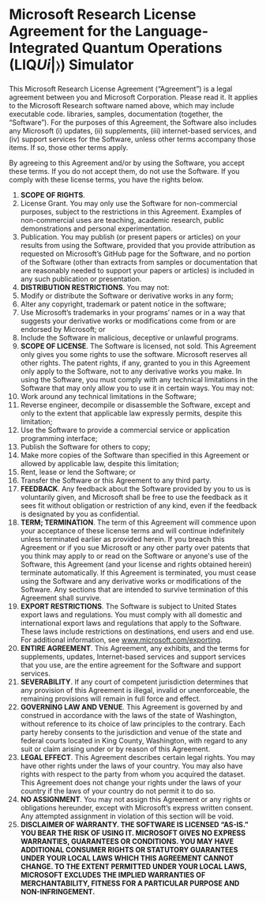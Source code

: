 # Microsoft Research License Agreement for the Language-Integrated Quantum Operations (LIQ<i>Ui</i>|&#x232A;) Simulator

This Microsoft Research License Agreement (“Agreement”) is a legal agreement between you and Microsoft Corporation. Please read it.  It applies to the Microsoft Research software named above, which may include executable code. libraries, samples, documentation (together, the “Software”). For the purposes of this Agreement, the Software also includes any Microsoft (i) updates, (ii) supplements, (iii) internet-based services, and (iv) support services for the Software, unless other terms accompany those items. If so, those other terms apply.

By agreeing to this Agreement and/or by using the Software, you accept these terms. If you do not accept them, do not use the Software. If you comply with these license terms, you have the rights below.

1.	**SCOPE OF RIGHTS**.
  1.	License Grant. You may only use the Software for non-commercial purposes, subject to the restrictions in this Agreement. Examples of non-commercial uses are teaching, academic research, public demonstrations and personal experimentation.
  1.	Publication. You may publish (or present papers or articles) on your results from using the Software, provided that you provide attribution as requested on Microsoft’s GitHub page for the Software, and no portion of the Software (other than extracts from samples or documentation that are reasonably needed to support your papers or articles) is included in any such publication or presentation.
2.	**DISTRIBUTION RESTRICTIONS**.  You may not:  
  1.	Modify or distribute the Software or derivative works in any form; 
  1.	Alter any copyright, trademark or patent notice in the software;
  1.	Use Microsoft’s trademarks in your programs’ names or in a way that suggests your derivative works or modifications come from or are endorsed by Microsoft; or 
  1.	Include the Software in malicious, deceptive or unlawful programs.
3.	**SCOPE OF LICENSE**. The Software is licensed, not sold. This Agreement only gives you some rights to use the software. Microsoft reserves all other rights. The patent rights, if any, granted to you in this Agreement only apply to the Software, not to any derivative works you make. In using the Software, you must comply with any technical limitations in the Software that may only allow you to use it in certain ways. You may not:
  1.	Work around any technical limitations in the Software;
  1.	Reverse engineer, decompile or disassemble the Software, except and only to the extent that applicable law expressly permits, despite this limitation;
  1.	Use the Software to provide a commercial service or application programming interface; 
  1.	Publish the Software for others to copy;
  1.	Make more copies of the Software than specified in this Agreement or allowed by applicable law, despite this limitation;
  1.	Rent, lease or lend the Software; or
  1.	Transfer the Software or this Agreement to any third party. 
4.	**FEEDBACK**. Any feedback about the Software provided by you to us is voluntarily given, and Microsoft shall be free to use the feedback as it sees fit without obligation or restriction of any kind, even if the feedback is designated by you as confidential.
5.	**TERM; TERMINATION**. The term of this Agreement will commence upon your acceptance of these license terms and will continue indefinitely unless terminated earlier as provided herein. If you breach this Agreement or if you sue Microsoft or any other party over patents that you think may apply to or read on the Software or anyone's use of the Software, this Agreement (and your license and rights obtained herein) terminate automatically. If this Agreement is terminated, you must cease using the Software and any derivative works or modifications of the Software.  Any sections that are intended to survive termination of this Agreement shall survive. 
6.	**EXPORT RESTRICTIONS**. The Software is subject to United States export laws and regulations. You must comply with all domestic and international export laws and regulations that apply to the Software. These laws include restrictions on destinations, end users and end use. For additional information, see www.microsoft.com/exporting.
7.	**ENTIRE AGREEMENT**. This Agreement, any exhibits, and the terms for supplements, updates, Internet-based services and support services that you use, are the entire agreement for the Software and support services. 
8.	**SEVERABILITY**. If any court of competent jurisdiction determines that any provision of this Agreement is illegal, invalid or unenforceable, the remaining provisions will remain in full force and effect.  
9.	**GOVERNING LAW AND VENUE**. This Agreement is governed by and construed in accordance with the laws of the state of Washington, without reference to its choice of law principles to the contrary.  Each party hereby consents to the jurisdiction and venue of the state and federal courts located in King County, Washington, with regard to any suit or claim arising under or by reason of this Agreement. 
10.	**LEGAL EFFECT**. This Agreement describes certain legal rights. You may have other rights under the laws of your country. You may also have rights with respect to the party from whom you acquired the dataset. This Agreement does not change your rights under the laws of your country if the laws of your country do not permit it to do so. 
11.	**NO ASSIGNMENT**. You may not assign this Agreement or any rights or obligations hereunder, except with Microsoft’s express written consent. Any attempted assignment in violation of this section will be void. 
12.	**DISCLAIMER OF WARRANTY. THE SOFTWARE IS LICENSED “AS-IS.” YOU BEAR THE RISK OF USING IT. MICROSOFT GIVES NO EXPRESS WARRANTIES, GUARANTEES OR CONDITIONS. YOU MAY HAVE ADDITIONAL CONSUMER RIGHTS OR STATUTORY GUARANTEES UNDER YOUR LOCAL LAWS WHICH THIS AGREEMENT CANNOT CHANGE. TO THE EXTENT PERMITTED UNDER YOUR LOCAL LAWS, MICROSOFT EXCLUDES THE IMPLIED WARRANTIES OF MERCHANTABILITY, FITNESS FOR A PARTICULAR PURPOSE AND NON-INFRINGEMENT.**
